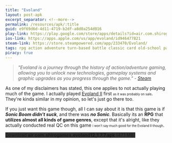 ```yaml
---
title: "Evoland"
layout: post-apk
excerpt_separator: <!--more-->
permalink: /resources/apk/:title
guid: e9f69d6d-4d11-4719-b2df-a8d0a254d016
play-link: https://play.google.com/store/apps/details?id=air.com.shirogames.evoland12
ios-link: https://apps.apple.com/us/app/evoland/id946477821
steam-link: https://store.steampowered.com/app/233470/Evoland/
tags: rpg action adventure turn-based battle classic card old-school parody real-time puzzle
piracy: true
---
```


> _"Evoland is a journey through the history of action/adventure gaming, allowing you to unlock new technologies, gameplay systems and graphic upgrades as you progress through the game." - <a href="https://store.steampowered.com/app/233470/Evoland/" target="_blank">Steam</a>_

As one of my disclaimers has stated, this one applies to not actually playing much of the game. I actually played [Evoland II](https://arifhamed.com/APKs/Evoland-II) first <span style="font-size:70%;">as it was probably on sale</span>. They're kinda similar in my opinion, so let's just go there too.

If you just want this game though, all I can say about it is that this game is if **_Sonic Boom didn't suck_**, and there was **_no Sonic_**. Basically its an **RPG** that **utilizes almost all kinds of game genres**, except that it's alright, like they actually conducted real QC on this game <span style="font-size:70%;">i won't say much good for the Evoland II though</span>. 

<div class="text-center">
    <a class="btn btn-dark btn-block w-100" onclick='apk("air.com.shirogames.evoland12_1.7.7.apk")' style="text-decoration: none; background-color: #333;"> Download <b>air.com.shirogames.evoland12_1.7.7.apk</b> (47.1 MB)</a>
</div>
